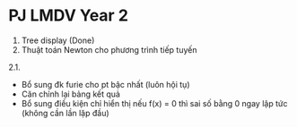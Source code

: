 # PJ LMDV Year 2
1. Tree display (Done)
2. Thuật toán Newton cho phương trình tiếp tuyến

2.1.
+ Bổ sung đk furie cho pt bậc nhất (luôn hội tụ)
+ Căn chỉnh lại bảng kết quả
+ Bổ sung điều kiện chỉ hiển thị nếu f(x) = 0 thì sai số bằng 0 ngay lập tức (không cần lần lặp đầu)
